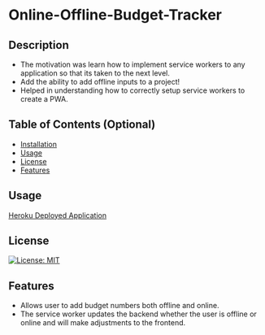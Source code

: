 # Online-Offline-Budget-Tracker

## Description
- The motivation was learn how to implement service workers to any application so that its taken to the next level. 
- Add the ability to add offline inputs to a project!
- Helped in understanding how to correctly setup service workers to create a PWA. 

## Table of Contents (Optional)
- [Installation](#installation)
- [Usage](#usage)
- [License](#license)
- [Features](#features)

## Usage    

[Heroku Deployed Application](https://immense-taiga-01330.herokuapp.com/)

## License
[![License: MIT](https://img.shields.io/badge/License-MIT-yellow.svg)](https://opensource.org/licenses/MIT)

## Features
- Allows user to add budget numbers both offline and online.
- The service worker updates the backend whether the user is offline or online and will make adjustments to the frontend. 

